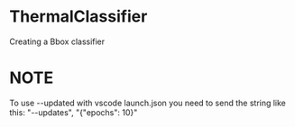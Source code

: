 # ThermalClassifier
Creating a Bbox classifier 

# NOTE
To use --updated with vscode launch.json you need to send the string like this:
"--updates", "{\"epochs\": 10}"
